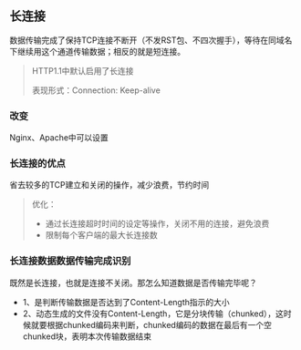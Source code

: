 ## 长连接

数据传输完成了保持TCP连接不断开（不发RST包、不四次握手），等待在同域名下继续用这个通道传输数据；相反的就是短连接。

> HTTP1.1中默认启用了长连接
> 
> 表现形式：Connection: Keep-alive

### 改变

Nginx、Apache中可以设置

### 长连接的优点

省去较多的TCP建立和关闭的操作，减少浪费，节约时间

> 优化：
> - 通过长连接超时时间的设定等操作，关闭不用的连接，避免浪费
> - 限制每个客户端的最大长连接数

### 长连接数据数据传输完成识别

既然是长连接，也就是连接不关闭。那怎么知道数据是否传输完毕呢？

- 1、是判断传输数据是否达到了Content-Length指示的大小
- 2、动态生成的文件没有Content-Length，它是分块传输（chunked），这时候就要根据chunked编码来判断，chunked编码的数据在最后有一个空chunked块，表明本次传输数据结束
